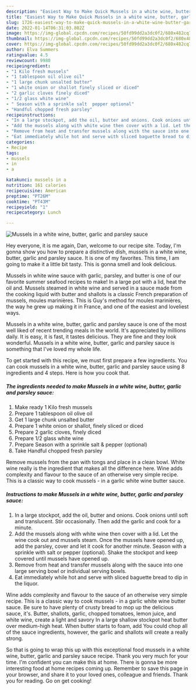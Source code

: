 ```yaml
---
description: "Easiest Way to Make Quick Mussels in a white wine, butter, garlic and parsley sauce"
title: "Easiest Way to Make Quick Mussels in a white wine, butter, garlic and parsley sauce"
slug: 1726-easiest-way-to-make-quick-mussels-in-a-white-wine-butter-garlic-and-parsley-sauce
date: 2022-01-14T06:31:03.802Z
image: https://img-global.cpcdn.com/recipes/50fd99dd2a3dc0f2/680x482cq70/mussels-in-a-white-wine-butter-garlic-and-parsley-sauce-recipe-main-photo.jpg
thumbnail: https://img-global.cpcdn.com/recipes/50fd99dd2a3dc0f2/680x482cq70/mussels-in-a-white-wine-butter-garlic-and-parsley-sauce-recipe-main-photo.jpg
cover: https://img-global.cpcdn.com/recipes/50fd99dd2a3dc0f2/680x482cq70/mussels-in-a-white-wine-butter-garlic-and-parsley-sauce-recipe-main-photo.jpg
author: Elva Summers
ratingvalue: 4.5
reviewcount: 9980
recipeingredient:
- "1 Kilo fresh mussels"
- "1 tablespoon oil olive oil"
- "1 large chunk unsalted butter"
- "1 white onion or shallot finely sliced or diced"
- "2 garlic cloves finely diced"
- "1/2 glass white wine"
- " Season with a sprinkle salt  pepper optional"
- "Handful chopped fresh parsley"
recipeinstructions:
- "In a large stockpot, add the oil, butter and onions. Cook onions until soft and translucent. Stir occasionally. Then add the garlic and cook for a minute."
- "Add the mussels along with white wine then cover with a lid. Let the wine cook out and mussels steam. Once the mussels have opened up, add the parsley, cover and let it cook for another minute. Season with a sprinkle with salt or pepper (optional). Shake the stockpot and keep covered until mussels have opened up."
- "Remove from heat and transfer mussels along with the sauce into one large serving bowl or individual serving bowls."
- "Eat immediately while hot and serve with sliced baguette bread to dip in the liquor."
categories:
- Recipe
tags:
- mussels
- in
- a

katakunci: mussels in a 
nutrition: 161 calories
recipecuisine: American
preptime: "PT26M"
cooktime: "PT43M"
recipeyield: "1"
recipecategory: Lunch

---
```



![Mussels in a white wine, butter, garlic and parsley sauce](https://img-global.cpcdn.com/recipes/50fd99dd2a3dc0f2/680x482cq70/mussels-in-a-white-wine-butter-garlic-and-parsley-sauce-recipe-main-photo.jpg)

Hey everyone, it is me again, Dan, welcome to our recipe site. Today, I'm gonna show you how to prepare a distinctive dish, mussels in a white wine, butter, garlic and parsley sauce. It is one of my favorites. This time, I am going to make it a little bit tasty. This is gonna smell and look delicious.

Mussels in white wine sauce with garlic, parsley, and butter is one of our favorite summer seafood recipes to make! In a large pot with a lid, heat the oil and. Mussels steamed in white wine and served in a sauce made from the cooking liquid with butter and shallots is a classic French preparation of mussels, moules marinières. This is Guy&#39;s method for moules marinières, the way he grew up making it in France, and one of the easiest and loveliest ways.

Mussels in a white wine, butter, garlic and parsley sauce is one of the most well liked of recent trending meals in the world. It's appreciated by millions daily. It is easy, it is fast, it tastes delicious. They are fine and they look wonderful. Mussels in a white wine, butter, garlic and parsley sauce is something that I've loved my whole life.


To get started with this recipe, we must first prepare a few ingredients. You can cook mussels in a white wine, butter, garlic and parsley sauce using 8 ingredients and 4 steps. Here is how you cook that.

<!--inarticleads1-->

##### The ingredients needed to make Mussels in a white wine, butter, garlic and parsley sauce:

1. Make ready 1 Kilo fresh mussels
1. Prepare 1 tablespoon oil olive oil
1. Get 1 large chunk unsalted butter
1. Prepare 1 white onion or shallot, finely sliced or diced
1. Prepare 2 garlic cloves, finely diced
1. Prepare 1/2 glass white wine
1. Prepare  Season with a sprinkle salt &amp; pepper (optional)
1. Take Handful chopped fresh parsley


Remove mussels from the pan with tongs and place in a clean bowl. White wine really is the ingredient that makes all the difference here. Wine adds complexity and flavour to the sauce of an otherwise very simple recipe. This is a classic way to cook mussels - in a garlic white wine butter sauce. 

<!--inarticleads2-->

##### Instructions to make Mussels in a white wine, butter, garlic and parsley sauce:

1. In a large stockpot, add the oil, butter and onions. Cook onions until soft and translucent. Stir occasionally. Then add the garlic and cook for a minute.
1. Add the mussels along with white wine then cover with a lid. Let the wine cook out and mussels steam. Once the mussels have opened up, add the parsley, cover and let it cook for another minute. Season with a sprinkle with salt or pepper (optional). Shake the stockpot and keep covered until mussels have opened up.
1. Remove from heat and transfer mussels along with the sauce into one large serving bowl or individual serving bowls.
1. Eat immediately while hot and serve with sliced baguette bread to dip in the liquor.


Wine adds complexity and flavour to the sauce of an otherwise very simple recipe. This is a classic way to cook mussels - in a garlic white wine butter sauce. Be sure to have plenty of crusty bread to mop up the delicious sauce, it&#39;s. Butter, shallots, garlic, chopped tomatoes, lemon juice, and white wine, create a light and savory In a large shallow stockpot heat butter over medium-high heat. When butter starts to foam, add You could chop all of the sauce ingredients, however, the garlic and shallots will create a really strong. 

So that is going to wrap this up with this exceptional food mussels in a white wine, butter, garlic and parsley sauce recipe. Thank you very much for your time. I'm confident you can make this at home. There is gonna be more interesting food at home recipes coming up. Remember to save this page in your browser, and share it to your loved ones, colleague and friends. Thank you for reading. Go on get cooking!
